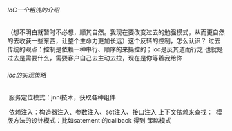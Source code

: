 ###### IoC一个粗浅的介绍

​		（想不明白就暂时不必想，顺其自然。我现在要改变过去的勉强模式，从而更自然的去收获一些东西，让整个生命力更加长远）
​		这个反转的控制，怎么认识？
​		过去传统的观点：控制是依赖一种串行、顺序的来操控的；ioc是反其道而行之
​		也就是过去是需要什么，需要客户自己去主动去拉，现在是你等着我给你

###### ioc的实现策略

​		服务定位模式：jnni技术，获取各种组件

​		依赖注入：构造器注入、参数注入、set注入、接口注入
​		上下文依赖来查找：
​		模版方法的设计模式：比如satement 的callback 得到
​		策略模式				